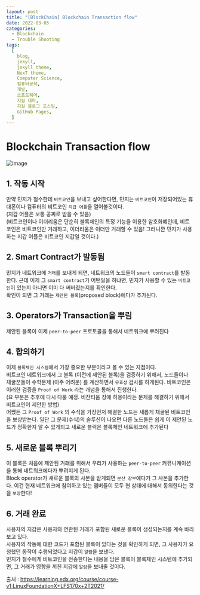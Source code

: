 ```yaml
---
layout: post
title: "[BlockChain] Blockchain Transaction flow"
date: 2022-03-05
categories:
  - Blockchain
  - Trouble Shooting
tags:
  [
    blog,
    jekyll,
    jekyll theme,
    NexT theme,
    Computer Science,
    컴퓨터공학,
    개발,
    소프트웨어,
    지킬 테마,
    지킬 블로그 포스팅,
    GitHub Pages,
  ]
---
```


# Blockchain Transaction flow

![image](https://github.kakaoenterprise.in/storage/user/1003/files/8880d655-29de-45e5-8b60-57f634a66741)

## 1. 작동 시작

만약 민지가 철수한테 `비트코인`을 보내고 싶어한다면, 민지는 `비트코인`이 저장되어있는 휴대폰이나 컴퓨터의 비트코인 `지갑 어플`을 열어볼것이다.<br>
(지갑 어플은 보통 공짜로 받을 수 있음)<br>
(비트코인이나 이더리움은 단순히 블록체인의 특정 기능을 이용한 암호화폐인데, 비트코인은 비트코인만 거래하고, 이더리움은 이더만 거래할 수 있음! 그러니깐 민지가 사용하는 지갑 어플은 비트코인 지갑일 것이다.)

## 2. Smart Contract가 발동됨

민지가 네트워크에 `거래`를 보내게 되면, 네트워크의 노드들이 `smart contract`를 발동한다. 근데 이제 그 `smart contract`가 어떤일을 하냐면, 민지가 사용할 수 있는 `비트코인`이 있는지 아니면 이미 다 써버렸는지를 확인한다.<br>
확인이 되면 그 거래는 `제안된 블록`(proposed block)에다가 추가된다.

## 3. Operators가 Transaction을 뿌림

제안된 블록이 이제 `peer-to-peer` 프로토콜을 통해서 네트워크에 뿌려진다

## 4. 합의하기

이제 `블록체인 시스템`에서 가장 중요한 부분이라고 볼 수 있는 지점이다.<br>
비트코인 네트워크에서 그 블록 (이전에 제안된 블록)을 검증하기 위해서, 노드들이나 채굴꾼들이 수학문제 (아주 어려운) 를 계산하면서 `유효성` 검사를 하게된다. 비트코인은 이러한 검증을 `Proof of Work` 라는 개념을 통해서 진행한다.<br>
(요 부분은 추후에 다시 다룰 예정. 비잔티움 장애 허용이라는 문제를 해결하기 위해서 비트코인이 제안한 방법)<br>
어쨌든 그 `Proof of Work` 의 수식을 가장먼저 해결한 노드는 새롭게 채굴된 비트코인을 보상받는다.
일단 그 문제(수식)의 솔루션이 나오면 다른 노드들은 쉽게 이 제안된 노드가 정확한지 알 수 있게되고 새로운 블럭은 블록체인 네트워크에 추가된다

## 5. 새로운 블록 뿌리기

이 블록은 처음에 제안된 거래를 위해서 우리가 사용하는 `peer-to-peer` 커뮤니케이션을 통해 네트워크에다가 뿌려지게 된다.<br>
Block operator가 새로운 블록의 사본을 받게되면 `분산 장부`에다가 그 사본을 추가한다. 이건 현재 네트워크에 참여하고 있는 멤버들이 모두 현 상태에 대해서 동의한다는 것을 `보장`한다!

## 6. 거래 완료

사용자의 지갑은 사용자와 연관된 거래가 포함된 새로운 블록이 생성되는지를 계속 바라보고 있다. <br>사용자의 작동에 대한 코드가 포함된 블록이 있다는 것을 확인하게 되면, 그 사용자가 요청했던 동작이 수행되었다고 지갑이 `알람`을 보낸다.<br>
민지가 철수에게 비트코인을 전송한다는 내용을 담은 블록이 블록체인 시스템에 추가되면, 그 거래가 영향을 끼친 지갑에 `알람`을 보내줄 것이다.<br>

출처 : https://learning.edx.org/course/course-v1:LinuxFoundationX+LFS170x+2T2021/
